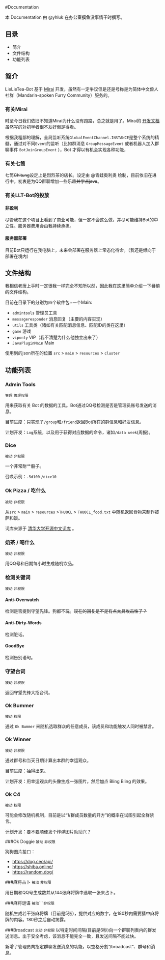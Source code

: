 #Documentation

本 Documentation 由 @yhluk 在办公室摸鱼没事情干时撰写。

## 目录
+ 简介
+ 文件结构
+ 功能列表

## 简介
LieLieTea-Bot 基于 [Mirai](https://github.com/mamoe/mirai) 开发，虽然有一定争议但是还是号称是为简体中文兽人社群（Mandarin-spoken Furry Community）服务的。
### 有关Mirai
时至今日我们依旧不知道Mirai为什么没有跑路，总之就是用了。Mirai的 [开发文档](https://docs.mirai.mamoe.net/) 虽然写的对初学者很不友好但是得看。

根据我粗鄙的理解，全局监听系统`GlobalEventChannel.INSTANCE`是整个系统的精髓，通过对不同`Event`的监听（比如群消息 `GroupMessageEvent` 或者机器人加入群聊事件 `BotJoinGroupEvent` ），Bot 才得以有机会实现各种功能，

### 有关七筒
七筒~~Chitung~~设定上是烈烈茶的店长。设定由 @青蛙奥利奥 绘制，目前依旧在进行中。初衷是为QQ群聊增加一些乐趣~~并学点java~~。

### 有关LLT-Bot的投放
#### 非盈利
尽管我在这个项目上看到了商业可能，但一定不会这么做，并尽可能维持Bot的中立性。服务器费用会由我持续承担。

#### 服务器部署
目前Bot只运行在我电脑上，未来会部署在服务器上常态化待命。（我还是倾向于部署在境内）

## 文件结构
我相信老唐上手时一定很我一样完全不知所以然，因此我在这里简单介绍一下~~目前的~~文件结构。

目前在目录下的分别为四个软件包+一个Main:

+ `admintools` 管理员工具
+ `messageresponder` 消息回复（主要的内容实现）
+ `utils` 工具类（诸如有关匹配消息信息、匹配ID的类在这里）
+ `game` 游戏
+ `viponly` VIP（我不清楚为什么他独立出来了）
+ `JavaPluginMain` Main

使用到的json所在的位置
`src` > `main` > `resources` > `cluster`

## 功能列表
### Admin Tools
`管理` `管理权限`

用来获取有关 Bot 的数据的工具。Bot通过QQ号检测是否是管理员账号发送的消息。

目前进度：只实现了`/group`和`/friend`返回Bot所在的群信息和好友信息。

计划开发：`Log`系统，以及用于获得对应数据的命令，诸如`/data week`(周报)。
### Dice
`被动` `非权限`

一个非常耐艹骰子。

召唤示例：`.5d100` `/dice10`

### Ok Pizza / 吃什么
`被动` `非权限`

从`src` > `main` > `resources` >`THUOCL` > `THUOCL_food.txt` 中随机返回食物来制作披萨和饭。

词库来源于 [清华大学开源中文词库](http://thuocl.thunlp.org/) 。

### 奶茶 / 喝什么
`被动` `非权限`

用QQ号和日期每小时生成随机饮品。

### 检测关键词
`被动` `非权限`
#### Anti-Overwatch
检测是否提到守望先锋。狗都不玩。~~现在的回复是不是有点太具攻击性了？~~
#### Anti-Dirty-Words
检测脏话。
#### GoodBye
检测告别语句。
### 守望台词
`被动` `非权限`

返回守望先锋大招台词。

### Ok Bummer
`被动` `权限`

通过 `Ok Bummer` 来随机选取群众的任意成员，该成员和功能触发人同时被禁言。

### Ok Winner
`被动` `非权限`

通过群号和当天日期计算出本群的幸运观众。

目前进度：抽得出来。

计划开发：用幸运观众的头像生成一张图片，然后加点 Bling Bling 的效果。

### Ok C4
`被动` `权限`

可能会修改随机机制，目前是以“1/群成员数量的开方”的概率在试图引起全群禁言。

计划开发：要不要顺便发个炸弹图片助助兴？

###Ok Doggie
`被动` `非权限`

狗狗图片接口：
+ https://dog.ceo/api/
+ https://shiba.online/
+ https://random.dog/

###麻将占卜
`被动` `非权限`

用日期和QQ号生成数并从144张麻将牌中选取一张来占卜。

###麻将谜语
`被动``非权限`

随机生成若干张麻将牌（目前是5张），提供对应的数字，在180秒内需要猜中麻将牌的内容。180秒之后自动揭露。

###Broadcast
`主动` `非权限`
以特定时间间隔(目前是6秒)向一个群聊列表内的群发送消息。出于安全考虑，该消息不能完全一致，且发送间隔不能过快。

新增了管理员向指定群聊发送消息的功能，以空格分割“/broadcast”、群号和消息。